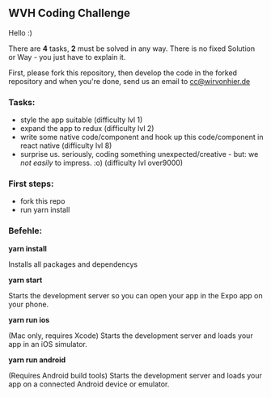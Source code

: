 ## WVH Coding Challenge

Hello :)

There are **4** tasks, **2** must be solved in any way. There is no fixed Solution or Way - you just have to explain it.

First, please fork this repository, then develop the code in the forked repository and when you're done, send us an email to cc@wirvonhier.de


### Tasks:
- style the app suitable (difficulty lvl 1)
- expand the app to redux (difficulty lvl 2)
- write some native code/component and hook up this code/component in react native (difficulty lvl 8)
- surprise us. seriously, coding something unexpected/creative - but: we _not easily_ to impress. :o) (difficulty lvl over9000)


### First steps:

- fork this repo
- run yarn install


### Befehle:

**yarn install**

Installs all packages and dependencys

**yarn start**

Starts the development server so you can open your app in the Expo app on your phone.

**yarn run ios**

(Mac only, requires Xcode) Starts the development server and loads your app in an iOS simulator.

**yarn run android**

(Requires Android build tools) Starts the development server and loads your app on a connected Android device or emulator.
